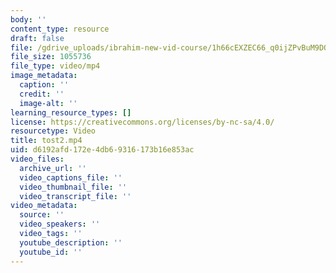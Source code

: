 ```yaml
---
body: ''
content_type: resource
draft: false
file: /gdrive_uploads/ibrahim-new-vid-course/1h66cEXZEC66_q0ijZPvBuM9DQDBcB_pd/tost2.mp4
file_size: 1055736
file_type: video/mp4
image_metadata:
  caption: ''
  credit: ''
  image-alt: ''
learning_resource_types: []
license: https://creativecommons.org/licenses/by-nc-sa/4.0/
resourcetype: Video
title: tost2.mp4
uid: d6192afd-172e-4db6-9316-173b16e853ac
video_files:
  archive_url: ''
  video_captions_file: ''
  video_thumbnail_file: ''
  video_transcript_file: ''
video_metadata:
  source: ''
  video_speakers: ''
  video_tags: ''
  youtube_description: ''
  youtube_id: ''
---
```

